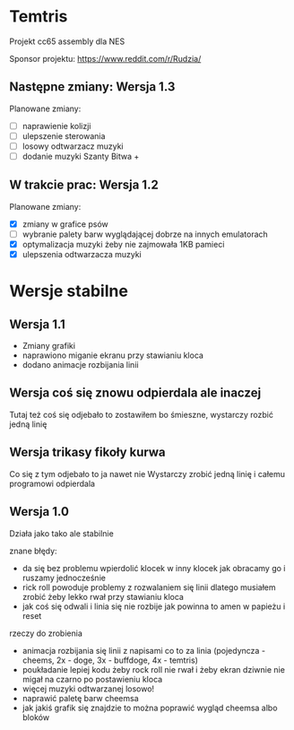 # Temtris
Projekt cc65 assembly dla NES

Sponsor projektu: https://www.reddit.com/r/Rudzia/

## Następne zmiany: Wersja 1.3
Planowane zmiany:
- [ ] naprawienie kolizji
- [ ] ulepszenie sterowania
- [ ] losowy odtwarzacz muzyki
- [ ] dodanie muzyki Szanty Bitwa +

## W trakcie prac: Wersja 1.2
Planowane zmiany:
- [x] zmiany w grafice psów
- [ ] wybranie palety barw wyglądającej dobrze na innych emulatorach
- [x] optymalizacja muzyki żeby nie zajmowała 1KB pamieci
- [x] ulepszenia odtwarzacza muzyki

# Wersje stabilne

## Wersja 1.1
- Zmiany grafiki
- naprawiono miganie ekranu przy stawianiu kloca
- dodano animacje rozbijania linii

## Wersja coś się znowu odpierdala ale inaczej

Tutaj też coś się odjebało to zostawiłem bo śmieszne, wystarczy rozbić jedną linię


## Wersja trikasy fikoły kurwa

Co się z tym odjebało to ja nawet nie
Wystarczy zrobić jedną linię i całemu programowi odpierdala


## Wersja 1.0
Działa jako tako ale stabilnie

znane błędy:
- da się bez problemu wpierdolić klocek w inny klocek jak obracamy go i ruszamy jednocześnie
- rick roll powoduje problemy z rozwalaniem się linii dlatego musiałem zrobić żeby lekko rwał przy stawianiu kloca
- jak coś się odwali i linia się nie rozbije jak powinna to amen w papieżu i reset

rzeczy do zrobienia
- animacja rozbijania się linii z napisami co to za linia (pojedyncza - cheems, 2x - doge, 3x - buffdoge, 4x - temtris)
- poukładanie lepiej kodu żeby rock roll nie rwał i żeby ekran dziwnie nie migał na czarno po postawieniu kloca
- więcej muzyki odtwarzanej losowo!
- naprawić paletę barw cheemsa
- jak jakiś grafik się znajdzie to można poprawić wygląd cheemsa albo bloków
